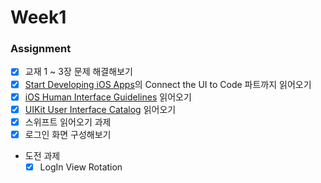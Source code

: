 # Week1

### Assignment
- [x] 교재 1 ~ 3장 문제 해결해보기
- [x] [Start Developing iOS Apps](https://developer.apple.com/library/content/referencelibrary/GettingStarted/DevelopiOSAppsSwift/index.html)의 Connect the UI to Code 파트까지 읽어오기
- [x] [iOS Human Interface Guidelines](https://developer.apple.com/ios/human-interface-guidelines/overview/design-principles/) 읽어오기
- [x] [UIKit User Interface Catalog](https://developer.apple.com/library/content/documentation/UserExperience/Conceptual/UIKitUICatalog/) 읽어오기
- [x] 스위프트 읽어오기 과제
- [x] 로그인 화면 구성해보기
- 도전 과제
  - [x] LogIn View Rotation
